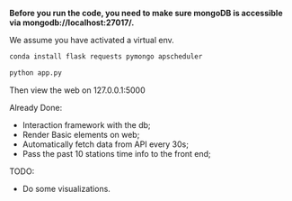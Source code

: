 **Before you run the code, you need to make sure mongoDB is accessible via mongodb://localhost:27017/.**

We assume you have activated a virtual env.

```sh
conda install flask requests pymongo apscheduler
```

```sh
python app.py
```

Then view the web on 127.0.0.1:5000

Already Done: 

-   Interaction framework with the db;
-   Render Basic elements on web;
-   Automatically fetch data from API every 30s;
-   Pass the past 10 stations time info to the front end;



TODO:

-   Do some visualizations.